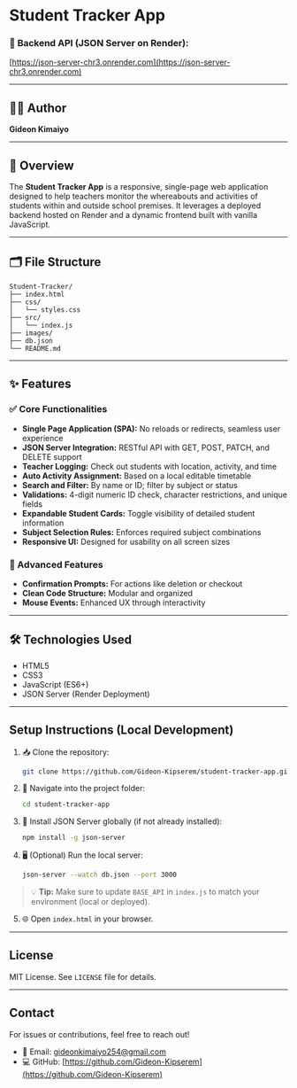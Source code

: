 
#  Student Tracker App

### 📡 **Backend API (JSON Server on Render):**  
[https://json-server-chr3.onrender.com](https://json-server-chr3.onrender.com)

---

## 👨‍💻 Author  
**Gideon Kimaiyo**

---

## 🧭 Overview  
The **Student Tracker App** is a responsive, single-page web application designed to help teachers monitor the whereabouts and activities of students within and outside school premises. It leverages a deployed backend hosted on Render and a dynamic frontend built with vanilla JavaScript.

---

## 🗂️ File Structure  
```
Student-Tracker/
├── index.html
├── css/
│   └── styles.css
├── src/
│   └── index.js
├── images/
├── db.json
└── README.md
```

---

## ✨ Features

### ✅ Core Functionalities  
-  **Single Page Application (SPA):** No reloads or redirects, seamless user experience  
-  **JSON Server Integration:** RESTful API with GET, POST, PATCH, and DELETE support  
-  **Teacher Logging:** Check out students with location, activity, and time  
-  **Auto Activity Assignment:** Based on a local editable timetable  
-  **Search and Filter:** By name or ID; filter by subject or status  
-  **Validations:** 4-digit numeric ID check, character restrictions, and unique fields  
-  **Expandable Student Cards:** Toggle visibility of detailed student information  
-  **Subject Selection Rules:** Enforces required subject combinations  
-  **Responsive UI:** Designed for usability on all screen sizes  

### 🚀 Advanced Features  
-  **Confirmation Prompts:** For actions like deletion or checkout  
-  **Clean Code Structure:** Modular and organized  
- **Mouse Events:** Enhanced UX through interactivity  

---

## 🛠️ Technologies Used  
-  HTML5  
-  CSS3  
-  JavaScript (ES6+)  
-  JSON Server (Render Deployment)  

---

##  Setup Instructions (Local Development)

1. 📥 Clone the repository:  
   ```bash
   git clone https://github.com/Gideon-Kipserem/student-tracker-app.git
   ```

2. 📂 Navigate into the project folder:  
   ```bash
   cd student-tracker-app
   ```

3. 🔌 Install JSON Server globally (if not already installed):  
   ```bash
   npm install -g json-server
   ```

4. 🖥️ (Optional) Run the local server:  
   ```bash
   json-server --watch db.json --port 3000
   ```

> 💡 **Tip:** Make sure to update `BASE_API` in `index.js` to match your environment (local or deployed).

5. 🌐 Open `index.html` in your browser.

---

##  License  
MIT License. See `LICENSE` file for details.

---

##  Contact  
For issues or contributions, feel free to reach out!

- 📧 Email: gideonkimaiyo254@gmail.com  
- 💻 GitHub: [https://github.com/Gideon-Kipserem](https://github.com/Gideon-Kipserem)
